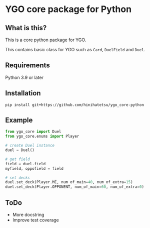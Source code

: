 # YGO core package for Python

## What is this?

This is a core python package for YGO.

This contains basic class for YGO such as `Card`, `DuelField` and `Duel`.

## Requirements

Python 3.9 or later

## Installation

```shell
pip install git+https://github.com/hinihatetsu/ygo_core-python
```

## Example

```python
from ygo_core import Duel
from ygo_core.enums import Player

# create Duel instance
duel = Duel()

# get field
field = duel.field
myfield, oppofield = field

# set decks
duel.set_deck(Player.ME, num_of_main=40, num_of_extra=15)
duel.set_deck(Player.OPPONENT, num_of_main=60, num_of_extra=0)

```

## ToDo

- More docstring
- Improve test coverage
